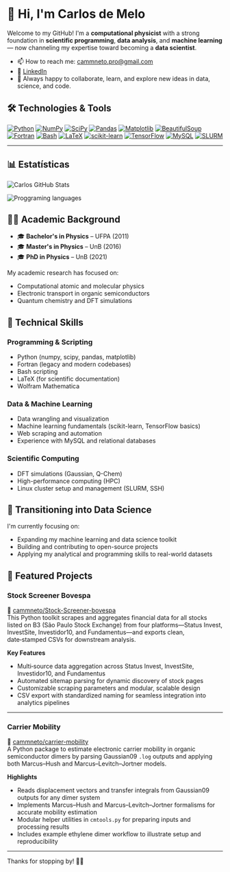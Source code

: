 # 👋 Hi, I'm Carlos de Melo

Welcome to my GitHub! I'm a **computational physicist** with a strong foundation in **scientific programming**, **data analysis**, and **machine learning** — now channeling my expertise toward becoming a **data scientist**.
- 📫 How to reach me: cammneto.pro@gmail.com
- 💼 [LinkedIn](https://www.linkedin.com/in/cammneto)
- 💬 Always happy to collaborate, learn, and explore new ideas in data, science, and code.

## 🛠️ Technologies & Tools

[![Python](https://img.shields.io/badge/Python-3670A0?logo=python&logoColor=white)](https://www.python.org) [![NumPy](https://img.shields.io/badge/NumPy-013243?logo=numpy&logoColor=white)](https://numpy.org)  [![SciPy](https://img.shields.io/badge/SciPy-8CAAE6?logo=scipy&logoColor=white)](https://scipy.org) [![Pandas](https://img.shields.io/badge/Pandas-150458?logo=pandas&logoColor=white)](https://pandas.pydata.org)  [![Matplotlib](https://img.shields.io/badge/Matplotlib-11557C?logo=matplotlib&logoColor=white)](https://matplotlib.org)  [![BeautifulSoup](https://img.shields.io/badge/BeautifulSoup-4-ff69b4?logo=beautifulsoup&logoColor=white)](https://www.crummy.com/software/BeautifulSoup/)  [![Fortran](https://img.shields.io/badge/Fortran-4EAA25?logo=fortran&logoColor=white)](https://fortran-lang.org)  [![Bash](https://img.shields.io/badge/Bash-121011?logo=gnu-bash&logoColor=white)](https://www.gnu.org/software/bash/)  [![LaTeX](https://img.shields.io/badge/LaTeX-008080?logo=latex&logoColor=white)](https://www.latex-project.org/)  [![scikit-learn](https://img.shields.io/badge/scikit--learn-F7931E?logo=scikit-learn&logoColor=white)](https://scikit-learn.org)  [![TensorFlow](https://img.shields.io/badge/TensorFlow-FF6F00?logo=tensorflow&logoColor=white)](https://www.tensorflow.org)  [![MySQL](https://img.shields.io/badge/MySQL-4479A1?logo=mysql&logoColor=white)](https://www.mysql.com/)  [![SLURM](https://img.shields.io/badge/SLURM-1A171B?logo=slurm&logoColor=white)](https://slurm.schedmd.com/)  

---
## 📊 Estatísticas
![Carlos GitHub Stats](https://github-readme-stats.vercel.app/api?username=cammneto&show_icons=true&theme=tokyonight&include_all_commits=true&locale=pt-br) 

![Proggraming languages](https://github-readme-stats.vercel.app/api/top-langs/?username=cammneto&theme=tokyonight&custom_title=Tecnologias&langs_count=9)

## 👨‍🔬 Academic Background
- 🎓 **Bachelor's in Physics** – UFPA (2011)
- 🎓 **Master's in Physics** – UnB (2016)
- 🎓 **PhD in Physics** – UnB (2021)

My academic research has focused on:
- Computational atomic and molecular physics
- Electronic transport in organic semiconductors
- Quantum chemistry and DFT simulations

## 🧠 Technical Skills

### Programming & Scripting
- Python (numpy, scipy, pandas, matplotlib)
- Fortran (legacy and modern codebases)
- Bash scripting
- LaTeX (for scientific documentation)
- Wolfram Mathematica

### Data & Machine Learning
- Data wrangling and visualization
- Machine learning fundamentals (scikit-learn, TensorFlow basics)
- Web scraping and automation
- Experience with MySQL and relational databases

### Scientific Computing
- DFT simulations (Gaussian, Q-Chem)
- High-performance computing (HPC)
- Linux cluster setup and management (SLURM, SSH)

## 🚀 Transitioning into Data Science

I'm currently focusing on:
- Expanding my machine learning and data science toolkit
- Building and contributing to open-source projects
- Applying my analytical and programming skills to real-world datasets

## 📂 Featured Projects

### Stock Screener Bovespa  
🔗 [cammneto/Stock-Screener-bovespa](https://github.com/cammneto/Stock-Screener-bovespa)  
This Python toolkit scrapes and aggregates financial data for all stocks listed on B3 (São Paulo Stock Exchange) from four platforms—Status Invest, InvestSite, Investidor10, and Fundamentus—and exports clean, date‑stamped CSVs for downstream analysis.

**Key Features**  
- Multi‑source data aggregation across Status Invest, InvestSite, Investidor10, and Fundamentus  
- Automated sitemap parsing for dynamic discovery of stock pages  
- Customizable scraping parameters and modular, scalable design  
- CSV export with standardized naming for seamless integration into analytics pipelines  

---

### Carrier Mobility  
🔗 [cammneto/carrier-mobility](https://github.com/cammneto/carrier-mobility)  
A Python package to estimate electronic carrier mobility in organic semiconductor dimers by parsing Gaussian09 `.log` outputs and applying both Marcus–Hush and Marcus–Levitch–Jortner models.

**Highlights**  
- Reads displacement vectors and transfer integrals from Gaussian09 outputs for any dimer system  
- Implements Marcus–Hush and Marcus–Levitch–Jortner formalisms for accurate mobility estimation  
- Modular helper utilities in `cmtools.py` for preparing inputs and processing results  
- Includes example ethylene dimer workflow to illustrate setup and reproducibility  
---

Thanks for stopping by! 👨‍💻
